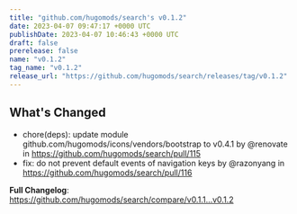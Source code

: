 ```yaml
---
title: "github.com/hugomods/search's v0.1.2"
date: 2023-04-07 09:47:17 +0000 UTC
publishDate: 2023-04-07 10:46:43 +0000 UTC
draft: false
prerelease: false
name: "v0.1.2"
tag_name: "v0.1.2"
release_url: "https://github.com/hugomods/search/releases/tag/v0.1.2"
---
```


## What's Changed
* chore(deps): update module github.com/hugomods/icons/vendors/bootstrap to v0.4.1 by @renovate in https://github.com/hugomods/search/pull/115
* fix: do not prevent default events of navigation keys by @razonyang in https://github.com/hugomods/search/pull/116


**Full Changelog**: https://github.com/hugomods/search/compare/v0.1.1...v0.1.2

